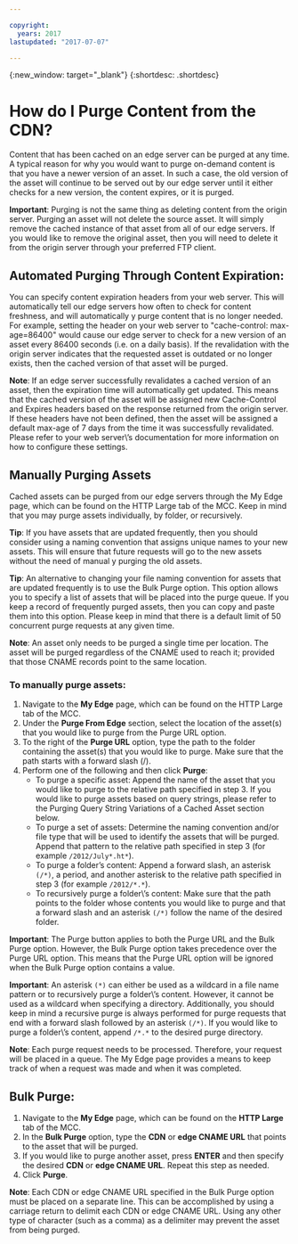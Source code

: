 ```yaml
---

copyright:
  years: 2017
lastupdated: "2017-07-07"

---
```

{:new_window: target="_blank"}
{:shortdesc: .shortdesc}

# How do I Purge Content from the CDN?
Content that has been cached on an edge server can be purged at any time. A typical reason for why you would want to purge on-demand content is that you have a newer version of an asset.  In such a case, the old version of the asset will continue to be served out by our edge server until it either checks for a new version, the content expires, or it is purged.

**Important**: Purging is not the same thing as deleting content from the origin server. Purging an asset will not delete the source asset. It will simply remove the cached instance of that asset from all of our edge servers. If you would like to remove the original asset, then you will need to delete it from the origin server through your preferred FTP client.

## Automated Purging Through Content Expiration:
You can specify content expiration headers from your web server. This will automatically tell our edge servers how often to check for content freshness, and will automatically y purge content that is no longer needed. For example, setting the header on your web server to "cache-control: max-age=86400" would cause our edge server to check for a new version of an asset every 86400 seconds (i.e. on a daily basis). If the revalidation with the origin server indicates that the requested asset is outdated or no longer exists, then the cached version of that asset will be purged.

**Note**: If an edge server successfully revalidates a cached version of an asset, then the expiration time will automatically get updated. This means that the cached version of the asset will be assigned new Cache-Control and Expires headers based on the response returned from the origin server. If these headers have not been defined, then the asset will be assigned a default max-age of 7 days from the time it was successfully revalidated. Please refer to your web server\’s documentation for more information on how to configure these settings.

## Manually Purging Assets
Cached assets can be purged from our edge servers through the My Edge page, which can be found on the HTTP Large tab of the MCC. Keep in mind that you may purge assets individually, by folder, or recursively.

**Tip**: If you have assets that are updated frequently, then you should consider using a naming convention that assigns unique names to your new assets. This will ensure that future requests will go to the new assets without the need of manual y purging the old assets.

**Tip**: An alternative to changing your file naming convention for assets that are updated frequently is to use the Bulk Purge option. This option allows you to specify a list of assets that will be placed into the purge queue. If you keep a record of frequently purged assets, then you can copy and paste them into this option. Please keep in mind that there is a default limit of 50 concurrent purge requests at any given time.

**Note**: An asset only needs to be purged a single time per location. The asset will be purged regardless of the CNAME used to reach it; provided that those CNAME records point to the same location.

### To manually purge assets:

1. Navigate to the **My Edge** page, which can be found on the HTTP Large tab of the MCC.
2. Under the **Purge From Edge** section, select the location of the asset(s) that you would like to purge from the Purge URL option.
3. To the right of the **Purge URL** option, type the path to the folder containing the asset(s) that you would like to purge. Make sure that the path starts with a forward slash (/).
4. Perform one of the following and then click **Purge**:
   - To purge a specific asset: Append the name of the asset that you would like to purge to the relative path specified in step 3. If you would like to purge assets based on query strings, please refer to the Purging Query String Variations of a Cached Asset section below.
   - To purge a set of assets: Determine the naming convention and/or file type that will be used to identify the assets that will be purged. Append that pattern to the relative path specified in step 3 (for example `/2012/July*.ht*`).
   - To purge a folder’s content: Append a forward slash, an asterisk `(/*)`, a period, and another asterisk to the relative path specified in step 3 (for example `/2012/*.*`).
   - To recursively purge a folder\’s content: Make sure that the path points to the folder whose contents you would like to purge and that a forward slash and an asterisk `(/*)` follow the name of the desired folder.

**Important**: The Purge button applies to both the Purge URL and the Bulk Purge option.  However, the Bulk Purge option takes precedence over the Purge URL option. This means that the Purge URL option will be ignored when the Bulk Purge option contains a value.

**Important**: An asterisk ``(*)`` can either be used as a wildcard in a file name pattern or to recursively purge a folder\’s content. However, it cannot be used as a wildcard when specifying a directory. Additionally, you should keep in mind a recursive purge is always performed for purge requests that end with a forward slash followed by an asterisk `(/*)`. If you would like to purge a folder\’s content, append `/*.*` to the desired purge directory.

**Note**: Each purge request needs to be processed. Therefore, your request will be placed in a queue. The My Edge page provides a means to keep track of when a request was made and when it was completed.

## Bulk Purge:

1. Navigate to the **My Edge** page, which can be found on the **HTTP Large** tab of the MCC.
2. In the **Bulk Purge** option, type the **CDN** or **edge CNAME URL** that points to the asset that will be purged.
3. If you would like to purge another asset, press **ENTER** and then specify the desired **CDN** or **edge CNAME URL**. Repeat this step as needed.
4. Click **Purge**.

**Note**: Each CDN or edge CNAME URL specified in the Bulk Purge option must be placed on a separate line. This can be accomplished by using a carriage return to delimit each CDN or edge CNAME URL. Using any other type of character (such as a comma) as a delimiter may prevent the asset from being purged. 
